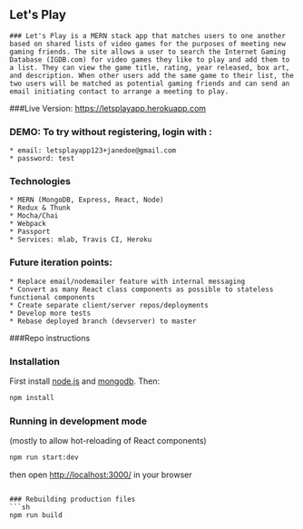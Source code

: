 ## Let's Play
	### Let's Play is a MERN stack app that matches users to one another based on shared lists of video games for the purposes of meeting new gaming friends. The site allows a user to search the Internet Gaming Database (IGDB.com) for video games they like to play and add them to a list. They can view the game title, rating, year released, box art, and description. When other users add the same game to their list, the two users will be matched as potential gaming friends and can send an email initiating contact to arrange a meeting to play.

###Live Version: https://letsplayapp.herokuapp.com

### DEMO: To try without registering, login with :
	* email: letsplayapp123+janedoe@gmail.com 
	* password: test

### Technologies
	* MERN (MongoDB, Express, React, Node)
	* Redux & Thunk
	* Mocha/Chai
	* Webpack
	* Passport
	* Services: mlab, Travis CI, Heroku

### Future iteration points:
	* Replace email/nodemailer feature with internal messaging
	* Convert as many React class components as possible to stateless functional components
	* Create separate client/server repos/deployments
	* Develop more tests
	* Rebase deployed branch (devserver) to master

###Repo instructions

### Installation
First install [node.js](http://nodejs.org/) and [mongodb](https://www.mongodb.org/downloads). Then:
```sh
npm install
```

### Running in development mode
(mostly to allow hot-reloading of React components)
```sh
npm run start:dev
```
then open [http://localhost:3000/](http://localhost:3000/) in your browser
```

### Rebuilding production files
```sh
npm run build
```